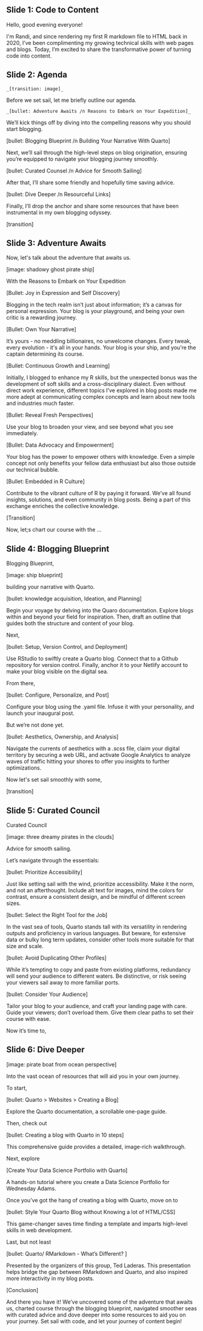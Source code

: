 ## Slide 1: Code to Content

Hello, good evening everyone!

I'm Randi, and since rendering my first R markdown file to HTML back in 2020, I’ve been complimenting my growing technical skills with web pages and blogs. Today, I’m excited to share the transformative power of turning code into content. 

## Slide 2: Agenda

    _[transition: image]_

Before we set sail, let me briefly outline our agenda. 

    _[bullet: Adventure Awaits /n Reasons to Embark on Your Expedition]_

We’ll kick things off by diving into the compelling reasons why you should start blogging. 

[bullet: Blogging Blueprint /n Building Your Narrative With Quarto]

Next, we’ll sail through the high-level steps on blog origination, ensuring you’re equipped to navigate your blogging journey smoothly. 

[bullet: Curated Counsel /n Advice for Smooth Sailing]

After that, I’ll share some friendly and hopefully time saving advice. 

[bullet: Dive Deeper /n Resourceful Links]

Finally, I’ll drop the anchor and share some resources that have been instrumental in my own blogging odyssey. 

[transition]

## Slide 3: Adventure Awaits

Now, let's talk about the adventure that awaits us. 

[image: shadowy ghost pirate ship]

With the Reasons to Embark on Your Expedition

[Bullet: Joy in Expression and Self Discovery]

Blogging in the tech realm isn’t just about information; it’s a canvas for personal expression. Your blog is your playground, and being your own critic is a rewarding journey.

[Bullet: Own Your Narrative]

It’s yours - no meddling billionaires, no unwelcome changes. Every tweak, every evolution - it's all in your hands. Your blog is your ship, and you’re the captain determining its course. 

[Bullet: Continuous Growth and Learning]

Initially, I blogged to enhance my R skills, but the unexpected bonus was the development of soft skills and a cross-disciplinary dialect. Even without direct work experience, different topics I’ve explored in blog posts made me more adept at communicating complex concepts and learn about new tools and industries much faster. 

[Bullet: Reveal Fresh Perspectives]

Use your blog to broaden your view, and see beyond what you see immediately. 

[Bullet: Data Advocacy and Empowerment]

Your blog has the power to empower others with knowledge. Even a simple concept not only benefits your fellow data enthusiast but also those outside our technical bubble. 

[Bullet: Embedded in R Culture]

Contribute to the vibrant culture of R by paying it forward. We’ve all found insights, solutions, and even community in blog posts. Being a part of this exchange enriches the collective knowledge. 

[Transition]

Now, let;s chart our course with the … 

## Slide 4: Blogging Blueprint

Blogging Blueprint, 

[image: ship blueprint]

building your narrative with Quarto. 

[bullet: knowledge acquisition, Ideation, and Planning]

Begin your voyage by delving into the Quaro documentation. Explore blogs within and beyond your field for inspiration. Then, draft an outline that guides both the structure and content of your blog. 

Next, 
	
[bullet: Setup, Version Control, and Deployment]

Use RStudio to swiftly create a Quarto blog. Connect that to a Github repository for version control. Finally, anchor it to your Netlify account to make your blog visible on the digital sea. 

From there,

[bullet: Configure, Personalize, and Post]

Configure your blog using the .yaml file. Infuse it with your personality, and launch your inaugural post. 

But we’re not done yet. 

[bullet: Aesthetics, Ownership, and Analysis]

Navigate the currents of aesthetics with a .scss file, claim your digital territory by securing a web URL, and activate Google Analytics to analyze waves of traffic hitting your shores to offer you insights to further optimizations. 

Now let's set sail smoothly with some, 

[transition]

## Slide 5: Curated Council

Curated Council 

[image: three dreamy pirates in the clouds]

Advice for smooth sailing.

Let’s navigate through the essentials:

[bullet: Prioritize Accessibility]

Just like setting sail with the wind, prioritize accessibility. Make it the norm, and not an afterthought. Include alt text for images, mind the colors for contrast, ensure a consistent design, and be mindful of different screen sizes. 

[bullet: Select the Right Tool for the Job]

In the vast sea of tools, Quarto stands tall with its versatility in rendering outputs and proficiency in various languages. But beware, for extensive data or bulky long term updates, consider other tools more suitable for that size and scale. 

[bullet: Avoid Duplicating Other Profiles]

While it’s tempting to copy and paste from existing platforms, redundancy will send your audience to different waters. Be distinctive, or risk seeing your viewers sail away to more familiar ports. 

[bullet: Consider Your Audience]

Tailor your blog to your audience, and craft your landing page with care. Guide your viewers; don’t overload them. Give them clear paths to set their course with ease. 

Now it’s time to, 

## Slide 6: Dive Deeper

[image: pirate boat from ocean perspective]

Into the vast ocean of resources that will aid you in your own journey. 

To start,

[bullet: Quarto > Websites > Creating a Blog]

Explore the Quarto documentation, a scrollable one-page guide.

Then, check out

[bullet: Creating a blog with Quarto in 10 steps]

This comprehensive guide provides a detailed, image-rich walkthrough. 

Next, explore

[Create Your Data Science Portfolio with Quarto]

A hands-on tutorial where you create a Data Science Portfolio for Wednesday Adams. 

Once you’ve got the hang of creating a blog with Quarto, move on to

[bullet: Style Your Quarto Blog without Knowing a lot of HTML/CSS]

This game-changer saves time finding a template and imparts high-level skills in web development. 

Last, but not least

[bullet: Quarto/ RMarkdown - What’s Different? ]

Presented by the organizers of this group, Ted Laderas. This presentation helps bridge the gap between RMarkdown and Quarto, and also inspired more interactivity in my blog posts. 

[Conclusion]

And there you have it! We’ve uncovered some of the adventure that awaits us, charted course through the blogging blueprint, navigated smoother seas with curated advice and dove deeper into some resources to aid you on your journey. Set sail with code, and let your journey of content begin!
